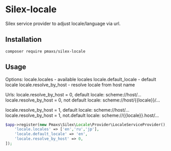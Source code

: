 # Silex-locale

Silex service provider to adjust locale/language via url.

Installation
------------

    composer require pmaxs/silex-locale

Usage
-----

Options:
locale.locales - available locales
locale.default_locale - default locale
locale.resolve_by_host - resolve locale from host name

Urls:
locale.resolve_by_host = 0, default locale: scheme://host/...
locale.resolve_by_host = 0, not default locale: scheme://host/{{locale}}/...

locale.resolve_by_host = 1, default locale: scheme://host/...
locale.resolve_by_host = 1, not.default locale: scheme://{{locale}}.host/...

```php
$app->register(new Pmaxs\Silex\Locale\Provider\LocaleServiceProvider(), [
    'locale.locales' => ['en','ru','jp'],
    'locale.default_locale' => 'en',
    'locale.resolve_by_host' => 0,
]);
```
